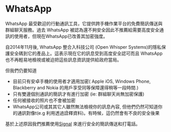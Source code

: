 [Title]: # (WhatsApp)
[Difficulty]: # (初學者)
[Order]: # (3)

# WhatsApp

WhatsApp 最受歡迎的行動通訊工具，它提供跨手機作業平台的免費簡訊傳送與群組聊天服務。過去 WhatsApp 被認為還不夠安全因此不推薦給需要高度安全通訊的使用者，但現在WhatsApp已改善其加密強度。

自2014年11月後, WhatsApp 整合入科技公司 (Open Whisper Systems)的隱私保護安全碼到它的產品上。這表示現在它的訊息受到高度安全認可而且 WhatsApp也不再輕易地檢視或被迫把這些訊息資訊提供給政府當局。

但我們仍要知道

* 目前只有安卓手機的使用者才適用加密( Apple iOS, Windows Phone, Blackberry and Nokia 的用戶享受同等保障還得稍等一段時間.)
* 只有雙邊個別通訊的簡訊才有進行加密 (ie: 群組聊天尚無加密保護)
* 任何被接收的照片也不會被加密
* WhatsApp公司或其其它人雖然無法檢視你的訊息內容, 但他們仍然可知道你的通訊對像t(e.g 利用透過詮釋資料)。有時候，這仍然會有不良的安全後果

基於上述原因我們推薦使用[Signal](https://play.google.com/store/apps/details?id=org.thoughtcrime.securesms) 來進行安全的簡訊傳送和打電話。